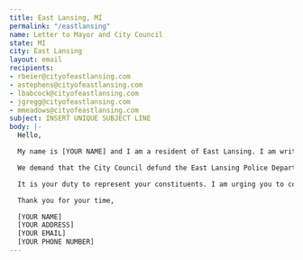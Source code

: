 ```yaml
---
title: East Lansing, MI
permalink: "/eastlansing"
name: Letter to Mayor and City Council
state: MI
city: East Lansing
layout: email
recipients:
- rbeier@cityofeastlansing.com
- astephens@cityofeastlansing.com
- lbabcock@cityofeastlansing.com
- jgregg@cityofeastlansing.com
- mmeadows@cityofeastlansing.com
subject: INSERT UNIQUE SUBJECT LINE
body: |-
  Hello,

  My name is [YOUR NAME] and I am a resident of East Lansing. I am writing to demand that funding is reallocated from the ELPD to social and public programs in our community. It is an outrage that 32% of city funding goes towards the Police Department while public works and cultural investment is less than 10% of the city budget. The ELPD has seen a number of high profile abuse and violence claims recently and the budget should reflect that poor performance.

  We demand that the City Council defund the East Lansing Police Department. We join the calls of those across the country to defund the police. We demand a budget that adequately and effectively meets the needs of at-risk East Lansing residents during this trying and uncertain time, when livelihoods are on the line. We demand a budget that supports community wellbeing, rather than empowers police.

  It is your duty to represent your constituents. I am urging you to completely revise the proposed East Lansing city budget for FY2021. Public opinion is with me.

  Thank you for your time,

  [YOUR NAME]
  [YOUR ADDRESS]
  [YOUR EMAIL]
  [YOUR PHONE NUMBER]
---
```

